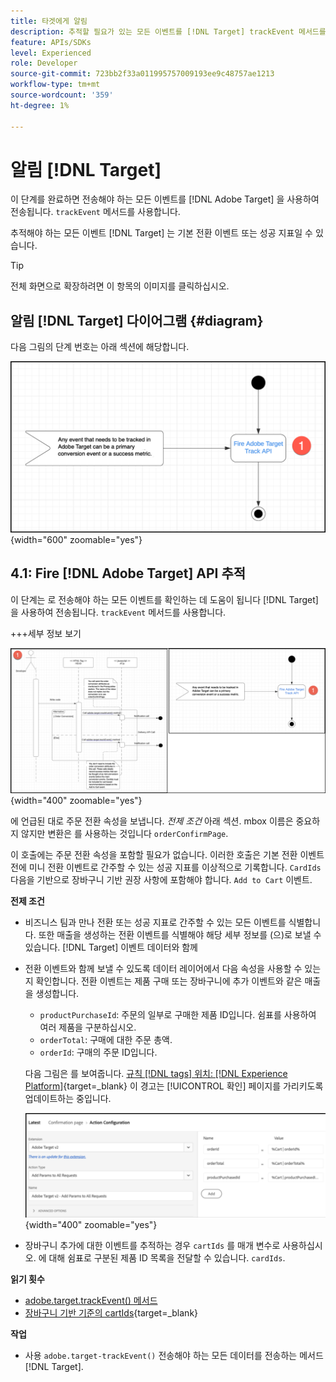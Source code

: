```yaml
---
title: 타겟에게 알림
description: 추적할 필요가 있는 모든 이벤트를 [!DNL Target] trackEvent 메서드를 사용하여 전송됩니다.
feature: APIs/SDKs
level: Experienced
role: Developer
source-git-commit: 723bb2f33a011995757009193ee9c48757ae1213
workflow-type: tm+mt
source-wordcount: '359'
ht-degree: 1%

---
```


# 알림 [!DNL Target]

이 단계를 완료하면 전송해야 하는 모든 이벤트를 [!DNL Adobe Target] 을 사용하여 전송됩니다. `trackEvent` 메서드를 사용합니다.

추적해야 하는 모든 이벤트 [!DNL Target] 는 기본 전환 이벤트 또는 성공 지표일 수 있습니다.

>[!TIP]
>
>전체 화면으로 확장하려면 이 항목의 이미지를 클릭하십시오.

## 알림 [!DNL Target] 다이어그램 {#diagram}

다음 그림의 단계 번호는 아래 섹션에 해당합니다.

![대상 다이어그램에 알림](/help/dev/patterns/recs-atjs/assets/diagram-notify-target.png){width="600" zoomable="yes"}

## 4.1: Fire [!DNL Adobe Target] API 추적

이 단계는 로 전송해야 하는 모든 이벤트를 확인하는 데 도움이 됩니다 [!DNL Target] 을 사용하여 전송됩니다. `trackEvent` 메서드를 사용합니다.

+++세부 정보 보기

![Adobe Target 추적 API 다이어그램 실행](/help/dev/patterns/recs-atjs/assets/fire-adobe-target-track-api-diagram-combined.png){width="400" zoomable="yes"}

에 언급된 대로 주문 전환 속성을 보냅니다. *전제 조건* 아래 섹션. mbox 이름은 중요하지 않지만 변환은 를 사용하는 것입니다 `orderConfirmPage`.

이 호출에는 주문 전환 속성을 포함할 필요가 없습니다. 이러한 호출은 기본 전환 이벤트 전에 미니 전환 이벤트로 간주할 수 있는 성공 지표를 이상적으로 기록합니다. `CardIds` 다음을 기반으로 장바구니 기반 권장 사항에 포함해야 합니다. `Add to Cart` 이벤트.

**전제 조건**

* 비즈니스 팀과 만나 전환 또는 성공 지표로 간주할 수 있는 모든 이벤트를 식별합니다. 또한 매출을 생성하는 전환 이벤트를 식별해야 해당 세부 정보를 (으)로 보낼 수 있습니다. [!DNL Target] 이벤트 데이터와 함께
* 전환 이벤트와 함께 보낼 수 있도록 데이터 레이어에서 다음 속성을 사용할 수 있는지 확인합니다. 전환 이벤트는 제품 구매 또는 장바구니에 추가 이벤트와 같은 매출을 생성합니다.

   * `productPurchaseId`: 주문의 일부로 구매한 제품 ID입니다. 쉼표를 사용하여 여러 제품을 구분하십시오.
   * `orderTotal`: 구매에 대한 주문 총액.
   * `orderId`: 구매의 주문 ID입니다.

  다음 그림은 를 보여줍니다. [규칙 [!DNL tags] 위치: [!DNL Experience Platform]](https://experienceleague.adobe.com/docs/tags.html){target=_blank} 이 경고는 [!UICONTROL 확인] 페이지를 가리키도록 업데이트하는 중입니다.

  ![작업 구성 페이지](/help/dev/patterns/recs-atjs/assets/action-configuration.png){width="400" zoomable="yes"}

* 장바구니 추가에 대한 이벤트를 추적하는 경우 `cartIds` 를 매개 변수로 사용하십시오. 에 대해 쉼표로 구분된 제품 ID 목록을 전달할 수 있습니다. `cardIds`.

**읽기 횟수**

* [adobe.target.trackEvent() 메서드](/help/dev/implement/client-side/atjs/atjs-functions/adobe-target-trackevent.md)
* [장바구니 기반 기준의 cartIds](https://experienceleague.adobe.com/docs/target/using/recommendations/criteria/base-the-recommendation-on-a-recommendation-key.html?lang=en#cart-based){target=_blank}

**작업**

* 사용 `adobe.target-trackEvent()` 전송해야 하는 모든 데이터를 전송하는 메서드 [!DNL Target].







